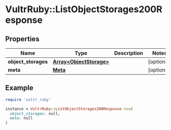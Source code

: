 # VultrRuby::ListObjectStorages200Response

## Properties

| Name | Type | Description | Notes |
| ---- | ---- | ----------- | ----- |
| **object_storages** | [**Array&lt;ObjectStorage&gt;**](ObjectStorage.md) |  | [optional] |
| **meta** | [**Meta**](Meta.md) |  | [optional] |

## Example

```ruby
require 'vultr_ruby'

instance = VultrRuby::ListObjectStorages200Response.new(
  object_storages: null,
  meta: null
)
```

